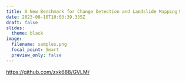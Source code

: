 ```yaml
---
title: A New Benchmark for Change Detection and Landslide Mapping！
date: 2023-08-10T10:03:39.335Z
draft: false
slides:
  theme: black
image:
  filename: samples.png
  focal_point: Smart
  preview_only: false
---
```

https://github.com/zxk688/GVLM/